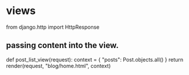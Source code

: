 # views
from django.http import HttpResponse

## passing content into the view.

def post_list_view(request):
    context = {
        "posts": Post.objects.all()
    }
    return render(request, "blog/home.html", context) 